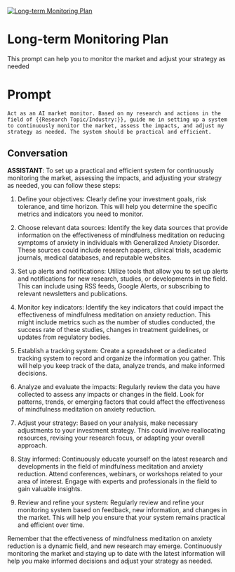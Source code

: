 
[![Long-term Monitoring Plan](https://flow-prompt-covers.s3.us-west-1.amazonaws.com/icon/realistic/real_1.png)]()
# Long-term Monitoring Plan 
This prompt can help you to monitor the market and adjust your strategy as needed

# Prompt

```
Act as an AI market monitor. Based on my research and actions in the field of {{Research Topic/Industry:}}, guide me in setting up a system to continuously monitor the market, assess the impacts, and adjust my strategy as needed. The system should be practical and efficient.
```

## Conversation

**ASSISTANT**: To set up a practical and efficient system for continuously monitoring the market, assessing the impacts, and adjusting your strategy as needed, you can follow these steps:



1. Define your objectives: Clearly define your investment goals, risk tolerance, and time horizon. This will help you determine the specific metrics and indicators you need to monitor.



2. Choose relevant data sources: Identify the key data sources that provide information on the effectiveness of mindfulness meditation on reducing symptoms of anxiety in individuals with Generalized Anxiety Disorder. These sources could include research papers, clinical trials, academic journals, medical databases, and reputable websites.



3. Set up alerts and notifications: Utilize tools that allow you to set up alerts and notifications for new research, studies, or developments in the field. This can include using RSS feeds, Google Alerts, or subscribing to relevant newsletters and publications.



4. Monitor key indicators: Identify the key indicators that could impact the effectiveness of mindfulness meditation on anxiety reduction. This might include metrics such as the number of studies conducted, the success rate of these studies, changes in treatment guidelines, or updates from regulatory bodies.



5. Establish a tracking system: Create a spreadsheet or a dedicated tracking system to record and organize the information you gather. This will help you keep track of the data, analyze trends, and make informed decisions.



6. Analyze and evaluate the impacts: Regularly review the data you have collected to assess any impacts or changes in the field. Look for patterns, trends, or emerging factors that could affect the effectiveness of mindfulness meditation on anxiety reduction.



7. Adjust your strategy: Based on your analysis, make necessary adjustments to your investment strategy. This could involve reallocating resources, revising your research focus, or adapting your overall approach.



8. Stay informed: Continuously educate yourself on the latest research and developments in the field of mindfulness meditation and anxiety reduction. Attend conferences, webinars, or workshops related to your area of interest. Engage with experts and professionals in the field to gain valuable insights.



9. Review and refine your system: Regularly review and refine your monitoring system based on feedback, new information, and changes in the market. This will help you ensure that your system remains practical and efficient over time.



Remember that the effectiveness of mindfulness meditation on anxiety reduction is a dynamic field, and new research may emerge. Continuously monitoring the market and staying up to date with the latest information will help you make informed decisions and adjust your strategy as needed.


